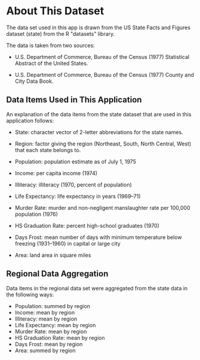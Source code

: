 About This Dataset
===================
The data set used in this app is drawn from the US State Facts and Figures dataset (state) from the R "datasets" library.

The data is taken from two sources:

*	U.S. Department of Commerce, Bureau of the Census (1977) Statistical Abstract of the United States.

*	U.S. Department of Commerce, Bureau of the Census (1977) County and City Data Book.

Data Items Used in This Application
-----------------------------------
An explanation of the data items from the state dataset that are used in this application follows:

*	State: character vector of 2-letter abbreviations for the state names.

*	Region: factor giving the region (Northeast, South, North Central, West) that each state belongs to.

*	Population: population estimate as of July 1, 1975

*	Income: per capita income (1974)

*	Illiteracy: illiteracy (1970, percent of population)

*	Life Expectancy: life expectancy in years (1969–71)

*	Murder Rate: murder and non-negligent manslaughter rate per 100,000 population (1976)

*	HS Graduation Rate: percent high-school graduates (1970)

*	Days Frost: mean number of days with minimum temperature below freezing (1931–1960) in capital or large city

*	Area: land area in square miles

Regional Data Aggregation
-------------------------

Data items in the regional data set were aggregated from the state data in the following ways:

*	Population: summed by region
*	Income: mean by region
*	Illiteracy: mean by region
*	Life Expectancy: mean by region
*	Murder Rate: mean by region
*	HS Graduation Rate: mean by region
*	Days Frost: mean by region
*	Area: summed by region

